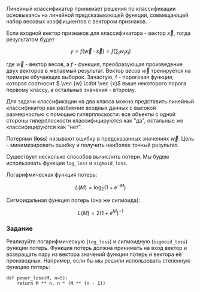 Линейный классификатор принимает решения по классификации основываясь на линейной предсказывающей функции, совмещающей набор весовых коэффициентов с вектором признаков.

Если входной вектор признаков для классификатора - вектор $\vec {x}$, тогда результатом будет

$$y=f(\vec {w} \cdot \vec {x}) = f ( \sum_{j} w_{j} x_{j})$$

где $\vec {w}$ - вектор весов, а $f$ - функция, преобразующая произведение двух векторов в желаемый результат. Вектор весов $\vec {w}$ тренируется на примере обучающих выборок.
Зачастую, f - пороговая функция, которая соотносит $ \vec {w} \cdot \vec {x}$ выше некоторого порога первому классу, а остальные значения - второму.

Для задачи классификации на два класса можно представить линейный классификатор как разбиение входных данных с высокой размерностью с помощью гиперплоскости: все объекты с одной стороны гиперплоскости классифицируются как "да", остальные же классифицируются как "нет".

Потерями (**loss**) называют ошибку в предсказанных значениях $\vec{w}$. Цель - минимизировать ошибку и получить наиболее точный результат.

Существует несколько способов вычислить потери. Мы будем использовать функции `log_loss` и `sigmoid_loss`.

Логарифмическая функция потерь:

$$L(M) = \log_2(1 + e^{-M})$$

Сигмоидальная функция потерь (она же сигмоида):

$$L(M) = 2(1 + e^{M})^{-1}$$

### Задание

Реализуйте логарифмическую (`log_loss`) и сигмоидную (`sigmoid_loss`) функции потерь. Функция потерь должна принимать на
вход вектор и возвращать пару из вектора значений функции потерь и вектора её производных. Например, если бы
мы решили использовать степенную функцию потерь:

    def power_loss(M, n=5):
        return M ** n, n * (M ** (n - 1))
